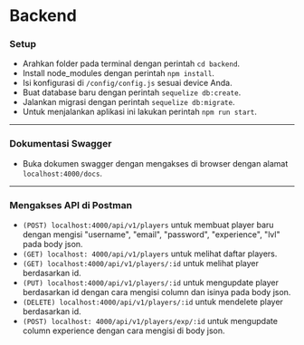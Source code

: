 # Backend

### Setup

* Arahkan folder pada terminal dengan perintah `cd backend`.
* Install node_modules dengan perintah `npm install`.
* Isi konfigurasi di `/config/config.js` sesuai device Anda.
* Buat database baru dengan perintah `sequelize db:create`.
* Jalankan migrasi dengan perintah `sequelize db:migrate`.
* Untuk menjalankan aplikasi ini lakukan perintah `npm run start`.

---
### Dokumentasi Swagger
* Buka dokumen swagger dengan mengakses di browser dengan alamat `localhost:4000/docs`.
---
### Mengakses API di Postman
* `(POST) localhost:4000/api/v1/players` untuk membuat player baru dengan mengisi "username", "email", "password", "experience", "lvl" pada body json.
* `(GET) localhost: 4000/api/v1/players` untuk melihat daftar players.
* `(GET) localhost:4000/api/v1/players/:id` untuk melihat player berdasarkan id.
* `(PUT) localhost:4000/api/v1/players/:id` untuk mengupdate player berdasarkan id dengan cara mengisi column dan isinya pada body json.
* `(DELETE) localhost:4000/api/v1/players/:id` untuk mendelete player berdasarkan id.
* `(POST) localhost: 4000/api/v1/players/exp/:id` untuk mengupdate column experience dengan cara mengisi di body json.


